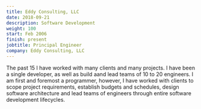 ```yaml
---
title: Eddy Consulting, LLC
date: 2018-09-21
description: Software Development
weight: 100
start: Feb 2006
finish: present
jobtitle: Principal Engineer
company: Eddy Consulting, LLC
---
```


The past 15 I have worked with many clients and many projects. I have
been a single developer, as well as build aand lead teams of 10 to 20
engineers. I am first and foremost a programmer, however, I have
worked with clients to scope project requirements, establish 
budgets and schedules, design software architecture and
lead teams of engineers through entire software development
lifecycles. 
